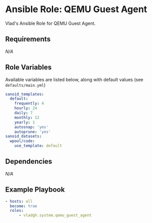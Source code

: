 # Ansible Role: QEMU Guest Agent

Vlad's Ansible Role for QEMU Guest Agent.

## Requirements

*_N/A_*

## Role Variables

Available variables are listed below, along with default values (see `defaults/main.yml`)

```yaml
sanoid_templates:
  default:
    frequently: 4
    hourly: 24
    daily: 7
    monthly: 12
    yearly: 1
    autosnap: 'yes'
    autoprune: 'yes'
sanoid_datasets:
  wpool/code:
    use_template: default
```

## Dependencies

*_N/A_*

## Example Playbook

```yaml
- hosts: all
  become: true
  roles:
      - vladgh.system.qemu_guest_agent
```
